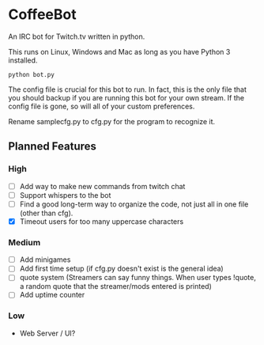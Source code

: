 # CoffeeBot
An IRC bot for Twitch.tv written in python. 

This runs on Linux, Windows and Mac as long as you have Python 3 installed.

```
python bot.py
```

The config file is crucial for this bot to run. In fact, this is the only file that you should backup if you are running this bot for your own stream. If the config file is gone, so will all of your custom preferences. 

Rename samplecfg.py to cfg.py for the program to recognize it.




## Planned Features
### High
- [ ] Add way to make new commands from twitch chat
- [ ] Support whispers to the bot
- [ ] Find a good long-term way to organize the code, not just all in one file (other than cfg).
- [x] Timeout users for too many uppercase characters

### Medium
- [ ] Add minigames
- [ ] Add first time setup (if cfg.py doesn't exist is the general idea)
- [ ] quote system (Streamers can say funny things. When user types !quote, a random quote that the streamer/mods entered is printed)
- [ ] Add uptime counter

### Low

- Web Server / UI?
